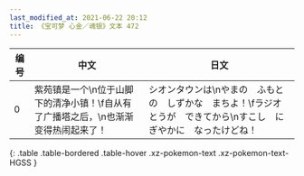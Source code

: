 ```yaml
---
last_modified_at: 2021-06-22 20:12
title: 《宝可梦 心金／魂银》文本 472
---
```

| 编号 | 中文 | 日文 |
| ---- | ---- | ---- |
| 0 | 紫苑镇是一个\n位于山脚下的清净小镇！\f自从有了广播塔之后，\n也渐渐变得热闹起来了！ | シオンタウンは\nやまの　ふもとの　しずかな　まちよ！\fラジオとうが　できてから\nすこし　にぎやかに　なったけどね！ |
{: .table .table-bordered .table-hover .xz-pokemon-text .xz-pokemon-text-HGSS }